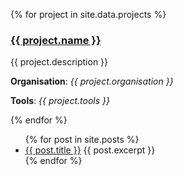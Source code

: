 {% for project in site.data.projects %}
  <h3><a href="{{ project.link }}">{{ project.name }}</a></h3>
  
  {{ project.description }}

  **Organisation**:  *{{ project.organisation }}*

  **Tools**: *{{ project.tools }}*

{% endfor %}

<ul>
  {% for post in site.posts %}
    <li>
      <a href="{{ post.url }}">{{ post.title }}</a>
      {{ post.excerpt }}
    </li>
  {% endfor %}
</ul>